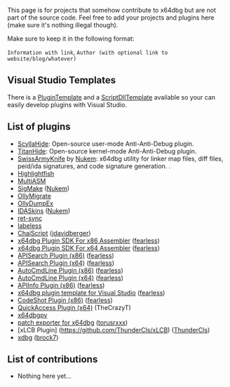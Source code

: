 This page is for projects that somehow contribute to x64dbg but are not part of the source code. Feel free to add your projects and plugins here (make sure it's nothing illegal though).

Make sure to keep it in the following format:

`Information with link`, `Author (with optional link to website/blog/whatever)`

## Visual Studio Templates

There is a [PluginTemplate](https://github.com/x64dbg/PluginTemplate) and a [ScriptDllTemplate](https://github.com/x64dbg/ScriptDllTemplate) available so your can easily develop plugins with Visual Studio.

## List of plugins

- [ScyllaHide](https://github.com/x64dbg/ScyllaHide): Open-source user-mode Anti-Anti-Debug plugin.
- [TitanHide](https://bitbucket.org/mrexodia/titanhide): Open-source kernel-mode Anti-Anti-Debug plugin.
- [SwissArmyKnife](https://github.com/Nukem9/SwissArmyKnife) by [Nukem](https://github.com/Nukem9): x64dbg utility for linker map files, diff files, peid/ida signatures, and code signature generation. .
- [Highlightfish](https://mega.co.nz/#!r0A1FKDD!ZXYeJXz3wkNi7F3p8eMR5JwvCeonvuYFLyOdT9x2Lww)
- [MultiASM](http://rammichael.com/multimate-assembler)
- [SigMake](https://github.com/Nukem9/SigMake) ([Nukem](https://github.com/Nukem9))
- [OllyMigrate](http://low-priority.appspot.com/ollymigrate)
- [OllyDumpEx](http://low-priority.appspot.com/ollydumpex)
- [IDASkins](https://github.com/Nukem9/IDASkins) ([Nukem](https://github.com/Nukem9))
- [ret-sync](https://github.com/bootleg/ret-sync)
- [labeless](https://github.com/a1ext/labeless)
- [ChaiScript](https://github.com/jdavidberger/chaiScriptPlugin/) ([jdavidberger](https://github.com/jdavidberger))
- [x64dbg Plugin SDK For x86 Assembler](https://github.com/mrfearless/x64dbg-Plugin-SDK-for-x86-Assembler) ([fearless](http://www.letthelight.in/))
- [x64dbg Plugin SDK For x64 Assembler](https://github.com/mrfearless/x64dbg-Plugin-SDK-For-x64-Assembler) ([fearless](http://www.letthelight.in/))
- [APISearch Plugin (x86)](https://github.com/mrfearless/APISearch-Plugin-x86) ([fearless](http://www.letthelight.in/))
- [APISearch Plugin (x64)](https://github.com/mrfearless/APISearch-Plugin-x64) ([fearless](http://www.letthelight.in/))
- [AutoCmdLine Plugin (x86)](https://github.com/mrfearless/AutoCmdLine-Plugin-x86) ([fearless](http://www.letthelight.in/))
- [AutoCmdLine Plugin (x64)](https://github.com/mrfearless/AutoCmdLine-Plugin-x64) ([fearless](http://www.letthelight.in/))
- [APIInfo Plugin (x86)](https://github.com/mrfearless/APIInfo-Plugin-x86) ([fearless](http://www.letthelight.in/))
- [x64dbg plugin template for Visual Studio](https://github.com/mrfearless/x64dbg-plugin-template-for-Visual-Studio) ([fearless](http://www.letthelight.in/))
- [CodeShot Plugin (x86)](https://github.com/mrfearless/CodeShot-Plugin-x86) ([fearless](http://www.letthelight.in/))
- [QuickAccess Plugin (x64)](https://github.com/TheCrazyT/x64dbg-plugin-quickaccess) (TheCrazyT)
- [x64dbgpy](https://github.com/x64dbg/x64dbgpy)
- [patch exporter for x64dbg](https://github.com/torusrxxx/x64dbgpatchexporter) ([torusrxxx](https://github.com/torusrxxx/))
- [xLCB Plugin] (https://github.com/ThunderCls/xLCB) ([ThunderCls](http://reversec0de.wordpress.com))
- [xdbg](https://github.com/brock7/xdbg) ([brock7](https://github.com/brock7))

## List of contributions

- Nothing here yet...